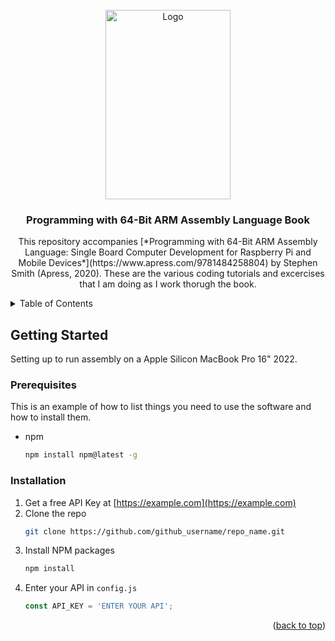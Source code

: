<div id="top"></div>

<!-- PROJECT LOGO -->
<br />
<div align="center">
  <a href="https://github.com/ChessMess/ProgrammingWith64BitArmAssemblyLanguage">
    <img src="https://github.com/ChessMess/ProgrammingWith64BitArmAssemblyLanguage/images/frontbookcover.jpeg" alt="Logo" width="200" height="303">
  </a>

<h3 align="center">Programming with 64-Bit ARM Assembly Language Book</h3>
  <p align="center">
    This repository accompanies [*Programming with 64-Bit ARM Assembly Language: Single Board Computer Development for Raspberry Pi and Mobile Devices*](https://www.apress.com/9781484258804) by Stephen Smith (Apress, 2020). These are the various coding tutorials and excercises that I am doing as I work thorugh the book.
    <br />
  </p>
</div>



<!-- TABLE OF CONTENTS -->
<details>
  <summary>Table of Contents</summary>
  <ol>
    <li>
      <a href="#about-the-project">About The Project</a>
      <ul>
        <li><a href="#built-with">Built With</a></li>
      </ul>
    </li>
    <li>
      <a href="#getting-started">Getting Started</a>
      <ul>
        <li><a href="#prerequisites">Prerequisites</a></li>
        <li><a href="#installation">Installation</a></li>
      </ul>
    </li>
  </ol>
</details>

<!-- GETTING STARTED -->
## Getting Started

Setting up to run assembly on a Apple Silicon MacBook Pro 16" 2022.

### Prerequisites

This is an example of how to list things you need to use the software and how to install them.
* npm
  ```sh
  npm install npm@latest -g
  ```

### Installation

1. Get a free API Key at [https://example.com](https://example.com)
2. Clone the repo
   ```sh
   git clone https://github.com/github_username/repo_name.git
   ```
3. Install NPM packages
   ```sh
   npm install
   ```
4. Enter your API in `config.js`
   ```js
   const API_KEY = 'ENTER YOUR API';
   ```

<p align="right">(<a href="#top">back to top</a>)</p>